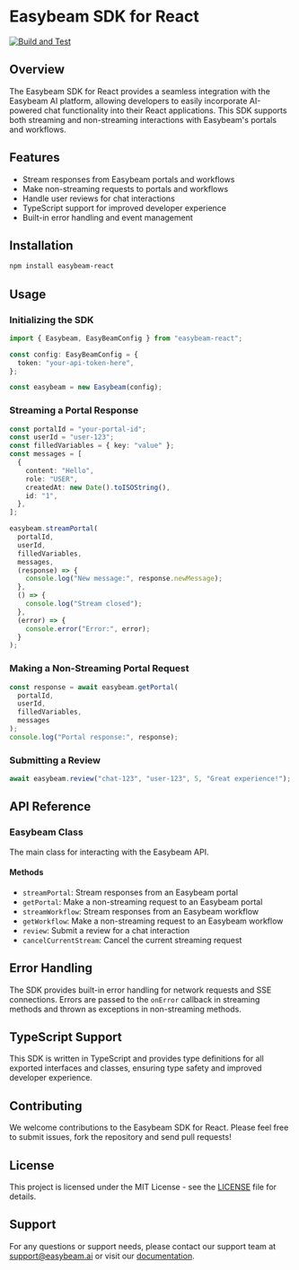 # Easybeam SDK for React

[![Build and Test](https://github.com/easybeamai/easybeam-react/actions/workflows/ci.yml/badge.svg)](https://github.com/easybeamai/easybeam-react/actions)

## Overview

The Easybeam SDK for React provides a seamless integration with the Easybeam AI platform, allowing developers to easily incorporate AI-powered chat functionality into their React applications. This SDK supports both streaming and non-streaming interactions with Easybeam's portals and workflows.

## Features

- Stream responses from Easybeam portals and workflows
- Make non-streaming requests to portals and workflows
- Handle user reviews for chat interactions
- TypeScript support for improved developer experience
- Built-in error handling and event management

## Installation

```bash
npm install easybeam-react
```

## Usage

### Initializing the SDK

```typescript
import { Easybeam, EasyBeamConfig } from "easybeam-react";

const config: EasyBeamConfig = {
  token: "your-api-token-here",
};

const easybeam = new Easybeam(config);
```

### Streaming a Portal Response

```typescript
const portalId = "your-portal-id";
const userId = "user-123";
const filledVariables = { key: "value" };
const messages = [
  {
    content: "Hello",
    role: "USER",
    createdAt: new Date().toISOString(),
    id: "1",
  },
];

easybeam.streamPortal(
  portalId,
  userId,
  filledVariables,
  messages,
  (response) => {
    console.log("New message:", response.newMessage);
  },
  () => {
    console.log("Stream closed");
  },
  (error) => {
    console.error("Error:", error);
  }
);
```

### Making a Non-Streaming Portal Request

```typescript
const response = await easybeam.getPortal(
  portalId,
  userId,
  filledVariables,
  messages
);
console.log("Portal response:", response);
```

### Submitting a Review

```typescript
await easybeam.review("chat-123", "user-123", 5, "Great experience!");
```

## API Reference

### Easybeam Class

The main class for interacting with the Easybeam API.

#### Methods

- `streamPortal`: Stream responses from an Easybeam portal
- `getPortal`: Make a non-streaming request to an Easybeam portal
- `streamWorkflow`: Stream responses from an Easybeam workflow
- `getWorkflow`: Make a non-streaming request to an Easybeam workflow
- `review`: Submit a review for a chat interaction
- `cancelCurrentStream`: Cancel the current streaming request

## Error Handling

The SDK provides built-in error handling for network requests and SSE connections. Errors are passed to the `onError` callback in streaming methods and thrown as exceptions in non-streaming methods.

## TypeScript Support

This SDK is written in TypeScript and provides type definitions for all exported interfaces and classes, ensuring type safety and improved developer experience.

## Contributing

We welcome contributions to the Easybeam SDK for React. Please feel free to submit issues, fork the repository and send pull requests!

## License

This project is licensed under the MIT License - see the [LICENSE](LICENSE) file for details.

## Support

For any questions or support needs, please contact our support team at support@easybeam.ai or visit our [documentation](https://docs.easybeam.ai).
